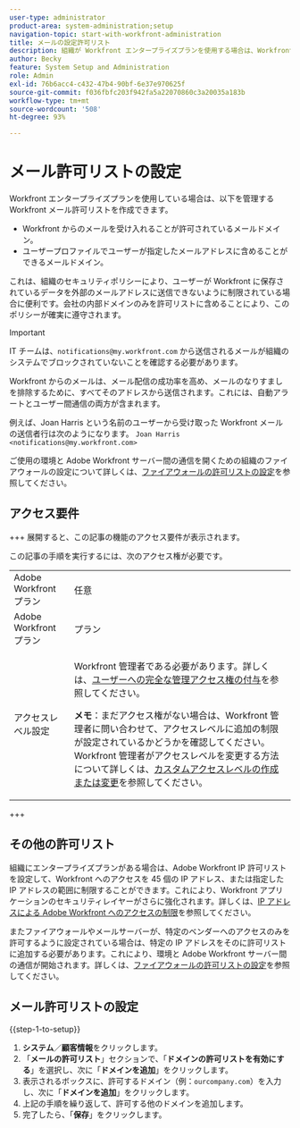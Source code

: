 ```yaml
---
user-type: administrator
product-area: system-administration;setup
navigation-topic: start-with-workfront-administration
title: メールの設定許可リスト
description: 組織が Workfront エンタープライズプランを使用する場合は、Workfront メール許可リストを作成して、どのメールドメインが Workfront からのメールの受け入れを許可するか、そしてユーザーがユーザープロファイルで指定するメールアドレスにどのメールドメインを含めることができるかを制御できます。これは、組織のセキュリティポリシーにより、ユーザーが Workfront に保存されているデータを外部のメールアドレスに送信できないように制限されている場合に便利です。会社の内部ドメインのみを許可リストに含めることにより、このポリシーが確実に遵守されます。
author: Becky
feature: System Setup and Administration
role: Admin
exl-id: 76b6acc4-c432-47b4-90bf-6e37e970625f
source-git-commit: f036fbfc203f942fa5a22070860c3a20035a183b
workflow-type: tm+mt
source-wordcount: '508'
ht-degree: 93%

---
```


# メール許可リストの設定

Workfront エンタープライズプランを使用している場合は、以下を管理するWorkfront メール許可リストを作成できます。

* Workfront からのメールを受け入れることが許可されているメールドメイン。
* ユーザープロファイルでユーザーが指定したメールアドレスに含めることができるメールドメイン。

これは、組織のセキュリティポリシーにより、ユーザーが Workfront に保存されているデータを外部のメールアドレスに送信できないように制限されている場合に便利です。会社の内部ドメインのみを許可リストに含めることにより、このポリシーが確実に遵守されます。

>[!IMPORTANT]
>
>IT チームは、`notifications@my.workfront.com` から送信されるメールが組織のシステムでブロックされていないことを確認する必要があります。
>
>Workfront からのメールは、メール配信の成功率を高め、メールのなりすましを排除するために、すべてそのアドレスから送信されます。これには、自動アラートとユーザー間通信の両方が含まれます。
>
>例えば、Joan Harris という名前のユーザーから受け取った Workfront メールの送信者行は次のようになります。
>`Joan Harris <notifications@my.workfront.com>`

ご使用の環境と Adobe Workfront サーバー間の通信を開くための組織のファイアウォールの設定について詳しくは、[ファイアウォールの許可リストの設定](../../administration-and-setup/get-started-wf-administration/configure-your-firewall.md)を参照してください。

## アクセス要件

+++ 展開すると、この記事の機能のアクセス要件が表示されます。

この記事の手順を実行するには、次のアクセス権が必要です。

<table style="table-layout:auto"> 
 <col> 
 <col> 
 <tbody> 
  <tr> 
   <td role="rowheader">Adobe Workfront プラン</td> 
   <td>任意</td> 
  </tr> 
  <tr> 
   <td role="rowheader">Adobe Workfront プラン</td> 
   <td>プラン</td> 
  </tr> 
  <tr> 
   <td role="rowheader">アクセスレベル設定</td> 
   <td> <p>Workfront 管理者である必要があります。詳しくは、<a href="../../administration-and-setup/add-users/configure-and-grant-access/grant-a-user-full-administrative-access.md" class="MCXref xref">ユーザーへの完全な管理アクセス権の付与</a>を参照してください。</p> <p><b>メモ</b>：まだアクセス権がない場合は、Workfront 管理者に問い合わせて、アクセスレベルに追加の制限が設定されているかどうかを確認してください。Workfront 管理者がアクセスレベルを変更する方法について詳しくは、<a href="../../administration-and-setup/add-users/configure-and-grant-access/create-modify-access-levels.md" class="MCXref xref">カスタムアクセスレベルの作成または変更</a>を参照してください。</p> </td> 
  </tr> 
 </tbody> 
</table>

+++

## その他の許可リスト

組織にエンタープライズプランがある場合は、Adobe Workfront IP 許可リストを設定して、Workfront へのアクセスを 45 個の IP アドレス、または指定した IP アドレスの範囲に制限することができます。これにより、Workfront アプリケーションのセキュリティレイヤーがさらに強化されます。詳しくは、[IP アドレスによる Adobe Workfront へのアクセスの制限](../../administration-and-setup/manage-workfront/security/restrict-access-workfront-ip-address.md)を参照してください。

またファイアウォールやメールサーバーが、特定のベンダーへのアクセスのみを許可するように設定されている場合は、特定の IP アドレスをそのに許可リストに追加する必要があります。これにより、環境と Adobe Workfront サーバー間の通信が開始されます。詳しくは、[ファイアウォールの許可リストの設定](../../administration-and-setup/get-started-wf-administration/configure-your-firewall.md)を参照してください。

## メール許可リストの設定

{{step-1-to-setup}}

1. **システム**／**顧客情報**&#x200B;をクリックします。
1. 「**メールの許可リスト**」セクションで、「**ドメインの許可リストを有効にする**」を選択し、次に「**ドメインを追加**」をクリックします。
1. 表示されるボックスに、許可するドメイン（例：`ourcompany.com`）を入力し、次に「**ドメインを追加**」をクリックします。
1. 上記の手順を繰り返して、許可する他のドメインを追加します。
1. 完了したら、「**保存**」をクリックします。
